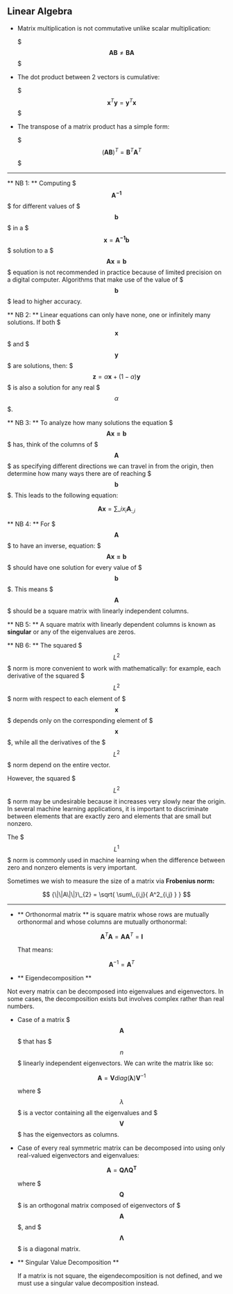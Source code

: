 ## Linear Algebra
*	Matrix multiplication is not commutative unlike scalar multiplication:

	$$$ \boldsymbol{AB} \neq \boldsymbol{BA} $$$

*	The dot product between 2 vectors is cumulative:

	$$$ \boldsymbol{x}^{T}\boldsymbol{y} = \boldsymbol{y}^{T}\boldsymbol{x} $$$
	
*	The transpose of a matrix product has a simple form:

	$$$ (\boldsymbol{AB})^{T} = \boldsymbol{B}^{T} \boldsymbol{A}^{T} $$$	
---

** NB 1: **
Computing $$$ \boldsymbol{A^{-1}} $$$ for different values of $$$\boldsymbol{b}$$$ in a $$$ \boldsymbol{x} = \boldsymbol{A^{-1}b}  $$$ solution to a $$$ \boldsymbol{Ax = b} $$$ equation is not recommended in practice because of limited precision on a digital computer. Algorithms that make use of the value of $$$ \boldsymbol{b} $$$ lead to higher accuracy.

** NB 2: **
Linear equations can only have none, one or infinitely many solutions. If both $$$\boldsymbol{x}$$$ and $$$\boldsymbol{y}$$$  are solutions, then: $$$ \boldsymbol{z} = \alpha\boldsymbol{x} + (1 - \alpha)\boldsymbol{y} $$$ is also a solution for any real $$$\alpha$$$.

** NB 3: **
To analyze how many solutions the equation $$$ \boldsymbol{Ax = b} $$$ has, think of the columns of $$$ \boldsymbol{A} $$$ as specifying different directions we can travel in from the origin, then determine how many ways there are of reaching $$$ \boldsymbol{b} $$$. This leads to the following equation:

$$ \boldsymbol{Ax} = \sum\_{i}{x_i\boldsymbol{A}_{:,i}} $$

** NB 4: **
For $$$\boldsymbol{A}$$$ to have an inverse, equation: $$$ \boldsymbol{Ax = b} $$$ should have one solution for every value of $$$ \boldsymbol{b} $$$. This means $$$ \boldsymbol{A} $$$ should be a square matrix with linearly independent columns.

** NB 5: **
A square matrix with linearly dependent columns is known as **singular** or any of the eigenvalues are zeros.

** NB 6: **
The squared $$$L^{2}$$$ norm is more convenient to work with mathematically: for example, each derivative of the squared $$$L^{2}$$$ norm with respect to each element of $$$ \boldsymbol{x} $$$ depends only on the corresponding element of $$$ \boldsymbol{x} $$$, while all the derivatives of the $$$L^{2}$$$ norm depend on the entire vector.

However, the squared $$$L^{2}$$$ norm may be undesirable because it increases very slowly near the origin. In several machine learning applications, it is important to discriminate between elements that are exactly zero and elements that are small but nonzero.

The $$$ L^{1} $$$ norm is commonly used in machine learning when the difference between zero and nonzero elements is very important.

Sometimes we wish to measure the size of a matrix via **Frobenius norm:**

$$ {\|\|A\|\|}\_{2} = \sqrt{  \sum\_{i,j}{ A^2_{i,j} }  } $$ 

---

*	** Orthonormal matrix ** is square matrix whose rows are mutually orthonormal and whose columns are mutually orthonormal:

	$$ \boldsymbol{A}^T\boldsymbol{A} = \boldsymbol{A}\boldsymbol{A}^T = \boldsymbol{I} $$
	
	That means:
	
	$$ \boldsymbol{A}^{-1} = \boldsymbol{A}^T $$
	
	
*	** Eigendecomposition **

Not every matrix can be decomposed into eigenvalues and eigenvectors. In some cases, the decomposition exists but involves complex rather than real numbers.

*	Case of a matrix $$$ \boldsymbol{A} $$$ that has $$$ \mathit{n} $$$ linearly independent eigenvectors. We can write the 	matrix like so:

	$$ \boldsymbol{A} = \boldsymbol{V}diag(\boldsymbol{\lambda})\boldsymbol{V}^{-1} $$

	where $$$ \lambda $$$ is a vector containing all the eigenvalues and $$$ \boldsymbol{V} $$$ has the eigenvectors as columns.
	
*	Case of every real symmetric matrix can be decomposed into using only real-valued eigenvectors and eigenvalues:

	$$ \boldsymbol{A} = \boldsymbol{Q\Lambda Q^T} $$
	
	where $$$ \boldsymbol{Q} $$$ is an orthogonal matrix composed of eigenvectors of $$$ \boldsymbol{A} $$$, and $$$ \boldsymbol{\Lambda} $$$ is a diagonal matrix.
	
	
*	** Singular Value Decomposition **

	If a matrix is not square, the eigendecomposition is not defined, and we must use a singular value decomposition instead.



